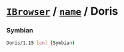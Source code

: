 # [`IBrowser`](/api/main/get-browser.md) / [`name`](../name.md) / Doris

### Symbian

```sh
Doris/1.15 [en] (Symbian)
```